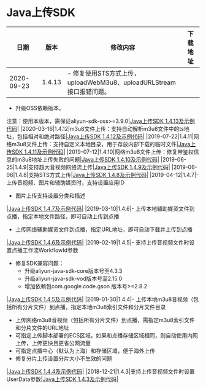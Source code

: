 # Java上传SDK

|**日期**|**版本**|**修改内容**|下载地址|
|------|------|--------|----|
|2020-09-23|1.4.13|-   修复使用STS方式上传，uploadWebM3u8、uploadURLStream接口报错问题。
-   升级OSS依赖版本。

 注意：使用本版本，需保证aliyun-sdk-oss\>=3.9.0|[Java上传SDK 1.4.13及示例代码](http://docs-aliyun.cn-hangzhou.oss.aliyun-inc.com/assets/attach/51992/cn_zh/1600848199952/VODUploadDemo-java-1.4.13.zip)|
|2020-03-16|1.4.12|m3u8文件上传：支持自动解析m3u8文件中的ts地址，包括相对和绝对路径|[Java上传SDK 1.4.12及示例代码](http://docs-aliyun.cn-hangzhou.oss.aliyun-inc.com/assets/attach/51992/cn_zh/1584350505412/VODUploadDemo-java-1.4.12.zip)|
|2019-07-22|1.4.11|网络m3u8文件上传：支持自定义本地目录，用于存放内部下载的临时文件|[Java上传SDK 1.4.11及示例代码](http://docs-aliyun.cn-hangzhou.oss.aliyun-inc.com/assets/attach/106648/cn_zh/1563778063998/VODUploadDemo-java-1.4.11.zip)|
|2019-07-12|1.4.10|网络m3u8文件上传：修复带鉴权信息的m3u8地址上传失败的问题|[Java上传SDK 1.4.10及示例代码](http://docs-aliyun.cn-hangzhou.oss.aliyun-inc.com/assets/attach/106648/cn_zh/1562903947499/VODUploadDemo-java-1.4.10.zip)|
|2019-06-25|1.4.9|支持超大音视频网络流上传|[Java上传SDK 1.4.9及示例代码](http://docs-aliyun.cn-hangzhou.oss.aliyun-inc.com/assets/attach/51992/cn_zh/1561708141494/VODUploadDemo-java-1.4.9.zip)|
|2019-06-06|1.4.8|支持STS方式上传|[Java上传SDK 1.4.8及示例代码](http://docs-aliyun.cn-hangzhou.oss.aliyun-inc.com/assets/attach/106648/cn_zh/1559795565842/VODUploadDemo-java-1.4.8.zip)|
|2019-04-12|1.4.7|-   上传音视频、图片和辅助媒资时，支持设置应用ID
-   图片上传支持设置分类和描述

|[Java上传SDK 1.4.7及示例代码](http://docs-aliyun.cn-hangzhou.oss.aliyun-inc.com/assets/attach/51992/cn_zh/1555048043943/VODUploadDemo-java-1.4.7.zip)|
|2019-03-10|1.4.6|-   上传本地辅助媒资文件到点播，指定本地文件路径，即可自动上传到点播
-   上传网络辅助媒资文件到点播，指定URL地址，即可自动下载并上传到点播

|[Java上传SDK 1.4.6及示例代码](http://docs-aliyun.cn-hangzhou.oss.aliyun-inc.com/assets/attach/106648/cn_zh/1552227669169/VODUploadDemo-java-1.4.6.zip)|
|2019-02-19|1.4.5|-   支持上传音视频文件时设置点播工作流WorkflowId参数
-   修复SDK兼容问题：
    -   升级aliyun-java-sdk-core版本号至4.3.3
    -   升级aliyun-java-sdk-vod版本号至2.15.0
    -   增加依赖包com.google.code.gson 版本号\>=2.8.2

|[Java上传SDK 1.4.5及示例代码](http://docs-aliyun.cn-hangzhou.oss.aliyun-inc.com/assets/attach/106648/cn_zh/1550571710324/VODUploadDemo-java-1.4.5.zip)|
|2019-01-30|1.4.4|-   上传本地m3u8音视频（包括所有分片文件）到点播，指定本地m3u8索引文件和分片文件目录
-   上传网络m3u8音视频（包括所有分片文件）到点播，需指定m3u8索引文件和分片文件的URL地址
-   可指定上传脚本部署的ECS区域，如果和点播存储区域相同，则自动使用内网上传，上传更快且更省公网流量
-   可指定点播中心（默认为上海）和存储区域，便于海外上传
-   修复分片上传设置分片大小不生效的问题

|[Java上传SDK 1.4.4及示例代码](http://docs-aliyun.cn-hangzhou.oss.aliyun-inc.com/assets/attach/51992/cn_zh/1548820581839/VODUploadDemo-java-1.4.4.zip)|
|2018-12-21|1.4.3|支持上传音视频文件时设置UserData参数|[Java上传SDK 1.4.3及示例代码](http://docs-aliyun.cn-hangzhou.oss.aliyun-inc.com/assets/attach/51992/cn_zh/1545382153255/VODUploadDemo-java-1.4.3.zip)|

